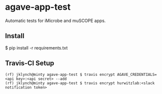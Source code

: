 # agave-app-test
Automatic tests for iMicrobe and muSCOPE apps.


## Install

$ pip install -r requirements.txt


## Travis-CI Setup

```
(rf) jklynch@minty agave-app-test $ travis encrypt AGAVE_CREDENTIALS=<api key>:<api secret> --add
(rf) jklynch@minty agave-app-test $ travis encrypt hurwitzlab:<slack notification token>
```
